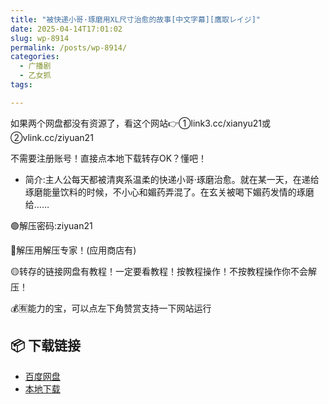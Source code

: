 ```yaml
---
title: "被快递小哥·琢磨用XL尺寸治愈的故事[中文字幕][鷹取レイジ]"
date: 2025-04-14T17:01:02
slug: wp-8914
permalink: /posts/wp-8914/
categories:
  - 广播剧
  - 乙女抓
tags:

---
```


如果两个网盘都没有资源了，看这个网站👉①link3.cc/xianyu21或②vlink.cc/ziyuan21

不需要注册账号！直接点本地下载转存OK？懂吧！

*   简介:主人公每天都被清爽系温柔的快递小哥·琢磨治愈。就在某一天，在递给琢磨能量饮料的时候，不小心和媚药弄混了。在玄关被喝下媚药发情的琢磨给……

🟢解压密码:ziyuan21

🔵解压用解压专家！(应用商店有)

🟡转存的链接网盘有教程！一定要看教程！按教程操作！不按教程操作你不会解压！

💰🈶能力的宝，可以点左下角赞赏支持一下网站运行

## 📦 下载链接
- [百度网盘](https://blziyuan21.com/pay-download/8914?key=a7b5949b64&down_id=0)
- [本地下载](https://blziyuan21.com/pay-download/8914?key=a7b5949b64&down_id=1)

